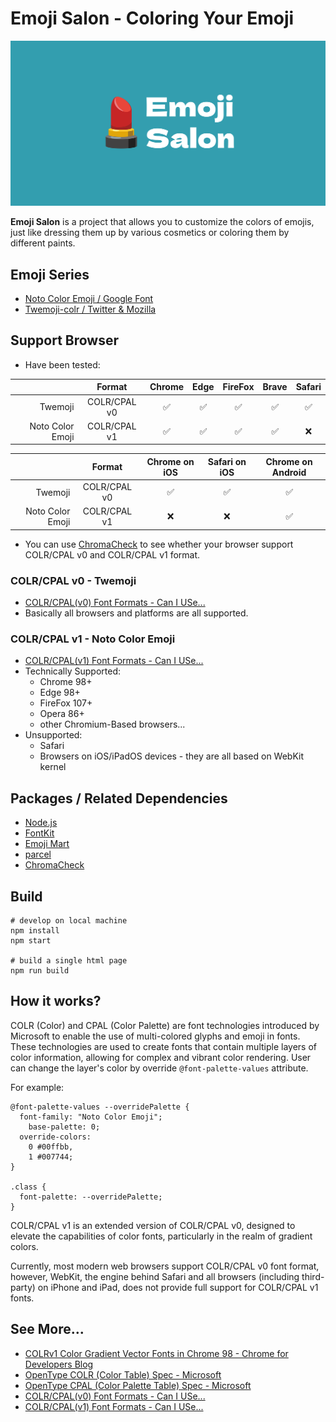 # Emoji Salon - Coloring Your Emoji

![](src/image/social.png)

**Emoji Salon** is a project that allows you to customize the colors of emojis, just like dressing them up by various cosmetics or coloring them by different paints.

## Emoji Series

- [Noto Color Emoji / Google Font](https://fonts.google.com/noto/specimen/Noto+Color+Emoji)
- [Twemoji-colr / Twitter & Mozilla](https://github.com/mozilla/twemoji-colr)


## Support Browser

- Have been tested:

| | Format | Chrome | Edge | FireFox | Brave | Safari | 
| ---:|:---:|:----:|:----:|:----:|:----:|:----:|
|Twemoji|COLR/CPAL v0| ✅ | ✅ | ✅ | ✅ | ✅ |
|Noto Color Emoji|COLR/CPAL v1| ✅ | ✅ | ✅ | ✅ | ❌ |

| | Format |Chrome on iOS | Safari on iOS | Chrome on Android |
| ---:|:---:|:----:|:----:|:----:|
|Twemoji|COLR/CPAL v0| ✅ | ✅ | ✅ |
|Noto Color Emoji|COLR/CPAL v1| ❌ | ❌ | ✅ |

- You can use [ChromaCheck](https://pixelambacht.nl/chromacheck/) to see whether your browser support COLR/CPAL v0 and COLR/CPAL v1 format.

### COLR/CPAL v0 - Twemoji

- [COLR/CPAL(v0) Font Formats - Can I USe...](https://caniuse.com/colr)
- Basically all browsers and platforms are all supported.


### COLR/CPAL v1 - Noto Color Emoji

- [COLR/CPAL(v1) Font Formats - Can I USe...](https://caniuse.com/colr-v1)
- Technically Supported:
  - Chrome 98+
  - Edge 98+
  - FireFox 107+
  - Opera 86+
  - other Chromium-Based browsers...
- Unsupported:
  - Safari
  - Browsers on iOS/iPadOS devices - they are all based on WebKit kernel


## Packages / Related Dependencies

- [Node.js](https://nodejs.org/)
- [FontKit](https://github.com/foliojs/fontkit)
- [Emoji Mart](https://github.com/missive/emoji-mart)
- [parcel](https://parceljs.org/)
- [ChromaCheck](https://github.com/RoelN/ChromaCheck)

## Build

```
# develop on local machine
npm install
npm start

# build a single html page
npm run build
```

## How it works?

COLR (Color) and CPAL (Color Palette) are font technologies introduced by Microsoft to enable the use of multi-colored glyphs and emoji in fonts. These technologies are used to create fonts that contain multiple layers of color information, allowing for complex and vibrant color rendering. User can change the layer's color by override `@font-palette-values` attribute.

For example:

```
@font-palette-values --overridePalette {
  font-family: "Noto Color Emoji";
	base-palette: 0;
  override-colors:
    0 #00ffbb,
    1 #007744;
}

.class {
  font-palette: --overridePalette;
}
```

COLR/CPAL v1 is an extended version of COLR/CPAL v0, designed to elevate the capabilities of color fonts, particularly in the realm of gradient colors.

Currently, most modern web browsers support COLR/CPAL v0 font format, however, WebKit, the engine behind Safari and all browsers (including third-party) on iPhone and iPad, does not provide full support for COLR/CPAL v1 fonts. 


## See More...

- [COLRv1 Color Gradient Vector Fonts in Chrome 98 - Chrome for Developers Blog](https://developer.chrome.com/blog/colrv1-fonts/)
- [OpenType COLR (Color Table) Spec - Microsoft](https://learn.microsoft.com/en-us/typography/opentype/spec/colr)
- [OpenType CPAL (Color Palette Table) Spec - Microsoft](https://learn.microsoft.com/en-us/typography/opentype/spec/cpal)
- [COLR/CPAL(v0) Font Formats - Can I USe...](https://caniuse.com/colr)
- [COLR/CPAL(v1) Font Formats - Can I USe...](https://caniuse.com/colr-v1)
